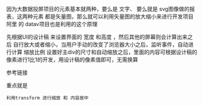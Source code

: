 因为大数据投屏项目的元素基本就两种，要么是 文字、 要么就是 svg图像做的报表，这两种元素 都是矢量图，那么就可以利用矢量图的放大缩小来进行开发项目
阿里 的 datav项目也是利用的这个原理

先根据UI的设计稿 来设置界面的 宽度 和高度 ，然后其他的屏幕则会计算出来之后 自行放大或者缩小，当用户手动的改变了浏览器大小之后，监听事件，自动进行计算 缩放比例
设置好主div的尺寸和自动缩放之后，里面的内容可根据设计稿的像素进行1比1的开发，用设计稿的像素值即可，无需换算

参考链接 

重点就是 <div
      class="page"
      :style="{
        transform: `scale(${scale}) translate(-50%, -50%)`,
        width: width + 'px',
        height: height + 'px'
      }"
    >
    
    
    利用transform 进行缩放 和 内容居中


<template>
  <div class="page-wrap">
    <div
      class="page"
      :style="{
        transform: `scale(${scale}) translate(-50%, -50%)`,
        width: width + 'px',
        height: height + 'px'
      }"
    >
      <section class="top">
        <div class="img-wrap">
          <img src="../assets/images/bigDataReport/top.png" :style="{ width: width }" alt />
        </div>
      </section>
      <router-view />
    </div>
  </div>
</template>
<script>
import debounce from 'lodash.debounce'
export default {
  data() {
    this.width = 1920
    this.height = 960
    return {
      scale: this.getScale()
    }
  },
  methods: {
    getScale() {
      let ww = window.innerWidth / this.width
      let wh = window.innerHeight / this.height
      return ww < wh ? ww : wh
    },
    setScale: debounce(function() {
      this.scale = this.getScale()
    }, 500)
  },
  mounted() {
    window.addEventListener('resize', this.setScale)
  },
  beforeDestroy() {
    window.removeEventListener('resize', this.setScale)
  }
}
</script>
<style lang="scss" scoped>
.page-wrap {
  width: 100vw;
  height: 100vh;
  position: relative;
  background: url('../assets/images/bigDataReport/bg.jpg') no-repeat;
  background-size: cover;
  background-color: #030619;
  color: #fff;
  overflow: hidden;
  ::-webkit-scrollbar {
    /*滚动条整体样式*/
    width: 4px !important; /*高宽分别对应横竖滚动条的尺寸*/
    height: 4px !important;
    background: #2765c4 !important;
    cursor: pointer !important;
  }
  ::-webkit-scrollbar-thumb {
    /*滚动条里面小方块*/
    border-radius: 3px !important;
    -webkit-box-shadow: inset 0 0 5px rgba(240, 240, 240, 0.5) !important;
    background: #71fcff !important;
    cursor: pointer !important;
  }
  ::-webkit-scrollbar-track {
    /*滚动条里面轨道*/
    -webkit-box-shadow: inset 0 0 5px rgba(240, 240, 240, 0.5) !important;
    border-radius: 0 !important;
    background: #2765c4 !important;
    cursor: pointer !important;
  }
}

.page {
  transform-origin: 0 0;
  position: absolute;
  left: 50%;
  top: 50%;
  transition: 0.3s;

  .top {
    // margin-bottom: 30px;

    img {
      margin: 0 auto;
    }
  }
}
</style>



